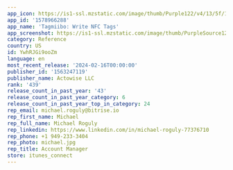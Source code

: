 ```yaml
---
app_icon: https://is1-ssl.mzstatic.com/image/thumb/Purple122/v4/13/5f/1b/135f1b9d-9727-3581-0d91-a79fb189d175/AppIcon-1x_U007emarketing-0-10-0-85-220-0.png/1024x1024bb.png
app_id: '1578966288'
app_name: 'Tagmiibo: Write NFC Tags'
app_screenshot: https://is1-ssl.mzstatic.com/image/thumb/PurpleSource122/v4/26/bc/d8/26bcd8a0-4471-e020-6712-28a433c44f35/6b6a4fa6-ae25-4186-b562-b244387eba25_E398C6A7-3F17-4D2C-A6C9-EF72A803337B.png/1284x2778bb.png
category: Reference
country: US
id: YwhRJGi9ooZm
language: en
most_recent_release: '2024-02-16T00:00:00'
publisher_id: '1563247119'
publisher_name: Actowise LLC
rank: '439'
release_count_in_past_year: '43'
release_count_in_past_year_category: 6
release_count_in_past_year_top_in_category: 24
rep_email: michael.roguly@bitrise.io
rep_first_name: Michael
rep_full_name: Michael Roguly
rep_linkedin: https://www.linkedin.com/in/michael-roguly-77376710
rep_phone: +1 949-233-3404
rep_photo: michael.jpg
rep_title: Account Manager
store: itunes_connect
---
```

